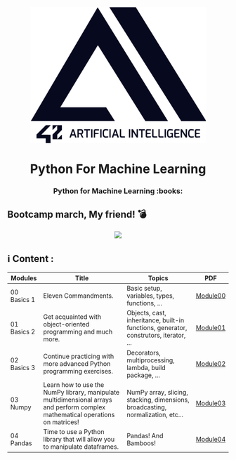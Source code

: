 <p align="center">
  <img src="ressources/42ai_logo.png" width="400" alt="42 AI Logo" />
</p>

<h1 align="center">
  Python For Machine Learning
</h1>
<h3 align="center">
  Python for Machine Learning :books:
</h3>

## Bootcamp march, My friend! :bomb:

<p align="center">
  <img src="https://soumo.eu/wp-content/uploads/2020/04/Army-Fails-16.gif" width="1200" />
</p>


## :information_source: Content :

| Modules | Title | Topics | PDF |
|--- | --- |--- |--- |
| 00 Basics 1 | Eleven Commandments. | Basic setup, variables, types, functions, ... | [Module00](https://github.com/Alaamimi/Python-For-Machine-Learning/blob/master/Module00/module00.pdf) |
| 01 Basics 2 | Get acquainted with object-oriented programming and much more. | Objects, cast, inheritance, built-in functions, generator, construtors, iterator, ... | [Module01](https://github.com/Alaamimi/Python-For-Machine-Learning/blob/master/Module01/module01.pdf) |
| 02 Basics 3 | Continue practicing with more advanced Python programming exercises. | Decorators, multiprocessing, lambda, build package, ... | [Module02](https://github.com/Alaamimi/Python-For-Machine-Learning/blob/master/Module02/module02.pdf) |
| 03 Numpy | Learn how to use the NumPy library, manipulate multidimensional arrays and perform complex mathematical operations on matrices! | NumPy array, slicing, stacking, dimensions, broadcasting, normalization, etc... | [Module03](https://github.com/Alaamimi/Python-For-Machine-Learning/tree/master/Module03/module03.pdf) |
| 04 Pandas | Time to use a Python library that will allow you to manipulate dataframes. | Pandas! And Bamboos!| [Module04](https://github.com/Alaamimi/Python-For-Machine-Learning/blob/master/Module04/module04.pdf) |